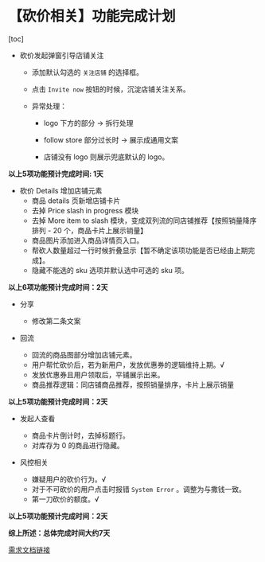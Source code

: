# 【砍价相关】功能完成计划

[toc]

- 砍价发起弹窗引导店铺关注

  - 添加默认勾选的 `关注店铺` 的选择框。

  - 点击 `Invite now` 按钮的时候，沉淀店铺关注关系。

  - 异常处理：

    - logo 下方的部分 -> 拆行处理
    - follow store 部分过长时 -> 展示成通用文案

    - 店铺没有 logo 则展示兜底默认的 logo。

**以上5项功能预计完成时间: 1天**

- 砍价 Details 增加店铺元素
  - 商品 details 页新增店铺卡片
  - 去掉 Price slash in progress 模块
  - 去掉 More item to slash 模块，变成双列流的同店铺推荐【按照销量降序排列 - 20 个，商品卡片上展示销量】
  - 商品图片添加进入商品详情页入口。
  - 帮砍人数量超过一行时候折叠显示【暂不确定该项功能是否已经由上期完成】。
  - 隐藏不能选的 sku 选项并默认选中可选的 sku 项。

**以上6项功能预计完成时间：2天**

- 分享
  - 修改第二条文案

- 回流
  - 回流的商品图部分增加店铺元素。
  - 用户帮忙砍价后，若为新用户，发放优惠券的逻辑维持上期。√
  - 发放优惠券且用户领取后，平铺展示出来。
  - 商品推荐逻辑：同店铺商品推荐，按照销量排序，卡片上展示销量

**以上5项功能预计完成时间：2天**

- 发起人查看
  - 商品卡片倒计时，去掉标题行。
  - 对库存为 0 的商品进行隐藏。

- 风控相关
  - 嫌疑用户的砍价行为。√
  - 对于不可砍价的用户点击时报错 `System Error` 。调整为与撒钱一致。
  - 第一刀砍价的额度。√

**以上5项功能预计完成时间：2天**

**综上所述：总体完成时间大约7天**

[需求文档链接](https://yuque.antfin-inc.com/docs/share/da5bb0df-36e5-4a11-aaac-279712012f58?#jxB2m)

